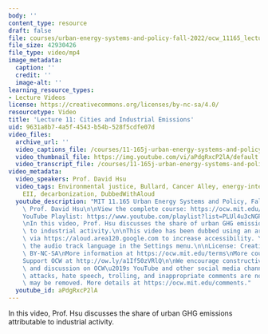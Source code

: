 ```yaml
---
body: ''
content_type: resource
draft: false
file: courses/urban-energy-systems-and-policy-fall-2022/ocw_11165_lecture11_2022oct14_360p_16_9.mp4
file_size: 42930426
file_type: video/mp4
image_metadata:
  caption: ''
  credit: ''
  image-alt: ''
learning_resource_types:
- Lecture Videos
license: https://creativecommons.org/licenses/by-nc-sa/4.0/
resourcetype: Video
title: 'Lecture 11: Cities and Industrial Emissions'
uid: 9631a8b7-4a5f-4543-b54b-528f5cdfe07d
video_files:
  archive_url: ''
  video_captions_file: /courses/11-165j-urban-energy-systems-and-policy-fall-2022/1s1YbRrC5D9WqBINBo6clDG6jdId48CWm_transcript.webvtt
  video_thumbnail_file: https://img.youtube.com/vi/aPdgRxcP2lA/default.jpg
  video_transcript_file: /courses/11-165j-urban-energy-systems-and-policy-fall-2022/1s1YbRrC5D9WqBINBo6clDG6jdId48CWm_transcript.pdf
video_metadata:
  video_speakers: Prof. David Hsu
  video_tags: Environmental justice, Bullard, Cancer Alley, energy-intensive industries,
    EII, decarbonization, DubbedWithAloud
  youtube_description: "MIT 11.165 Urban Energy Systems and Policy, Fall 2022\nInstructor:\
    \ Prof. David Hsu\n\nView the complete course: https://ocw.mit.edu/courses/11-165j-urban-energy-systems-and-policy-fall-2022/\n\
    YouTube Playlist: https://www.youtube.com/playlist?list=PLUl4u3cNGP63SEOB1q95TFs0hwyf1d7BG\n\
    \nIn this video, Prof. Hsu discusses the share of urban GHG emissions attributable\
    \ to industrial activity.\n\nThis video has been dubbed using an artificial voice\
    \ via https://aloud.area120.google.com to increase accessibility. You can change\
    \ the audio track language in the Settings menu.\n\nLicense: Creative Commons\
    \ BY-NC-SA\nMore information at https://ocw.mit.edu/terms\nMore courses at https://ocw.mit.edu\n\
    Support OCW at http://ow.ly/a1If50zVRlQ\n\nWe encourage constructive comments\
    \ and discussion on OCW\u2019s YouTube and other social media channels. Personal\
    \ attacks, hate speech, trolling, and inappropriate comments are not allowed and\
    \ may be removed. More details at https://ocw.mit.edu/comments."
  youtube_id: aPdgRxcP2lA
---
```

In this video, Prof. Hsu discusses the share of urban GHG emissions attributable to industrial activity.
